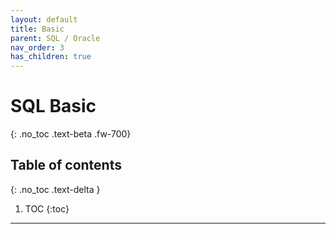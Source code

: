 ```yaml
---
layout: default
title: Basic
parent: SQL / Oracle
nav_order: 3
has_children: true
---
```


# SQL Basic
{: .no_toc .text-beta .fw-700}

## Table of contents
{: .no_toc .text-delta }

1. TOC
{:toc}

---

